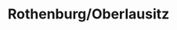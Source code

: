 ---
title: Rothenburg/Oberlausitz
url: /rothenburg-oberlausitz/
latitude: 51.34
longitude: 14.963
---